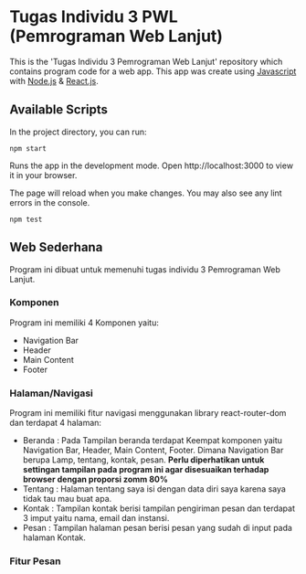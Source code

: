 # Tugas Individu 3 PWL (Pemrograman Web Lanjut)

This is the 'Tugas Individu 3 Pemrograman Web Lanjut' repository which contains program code for a web app. This app was create using [Javascript](https://www.javascript.com/) with [Node.js](https://nodejs.org/en/docs) & [React.js](https://react.dev/).

## Available Scripts
In the project directory, you can run:
```
npm start
```
Runs the app in the development mode.
Open http://localhost:3000 to view it in your browser.

The page will reload when you make changes.
You may also see any lint errors in the console.
```
npm test
```
## Web Sederhana
Program ini dibuat untuk memenuhi tugas individu 3 Pemrograman Web Lanjut.

### Komponen
Program ini memiliki 4 Komponen yaitu:
- Navigation Bar
- Header
- Main Content
- Footer

### Halaman/Navigasi
Program ini memiliki fitur navigasi menggunakan library react-router-dom dan terdapat 4 halaman:
- Beranda : 
  Pada Tampilan beranda terdapat Keempat komponen yaitu Navigation Bar, Header, Main Content, Footer.
  Dimana Navigation Bar berupa Lamp, tentang, kontak, pesan.
  **Perlu diperhatikan untuk settingan tampilan pada program ini agar disesuaikan terhadap browser dengan proporsi zomm 80%**
- Tentang :
  Halaman tentang saya isi dengan data diri saya karena saya tidak tau mau buat apa.
- Kontak :
  Tampilan kontak berisi tampilan pengiriman pesan dan terdapat 3 imput yaitu nama, email dan instansi.
- Pesan :
  Tampilan halaman pesan berisi pesan yang sudah di input pada halaman Kontak.

### Fitur Pesan
